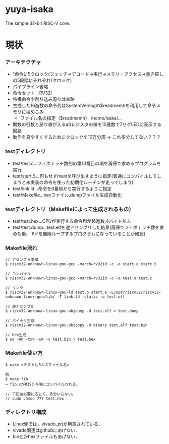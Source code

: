 yuya-isaka
==============
The simple 32-bit RISC-V core.

# 現状

### アーキテクチャ
* 1命令に5クロック(フェッチ→デコード→実行→メモリ・アクセス→書き戻しの5段階にそれぞれ1クロック)
* パイプライン省略
* 命令セット：RV32I
* 特権命令や割り込み周りは省略
* 生成した16進数の命令列はSystemVerilogの$readmemhを利用して命令メモリに埋めこみ
	* ファイル名の指定（$readmemh） /home/isaka/...
* 関数の引数と戻り値が入るa0レジスタの値を10進数で7セグLEDに表示する回路
* 動作を見やすくするためにクロックを10万分周 → これ多分してない？？？

### testディレクトリ
* test/test.c...フィボナッチ数列の第10番目の項を再帰で求めるプログラムを実行
* test/start.S...何もせずmainを呼び出すように指定(普通にコンパイルしてしまうと未実装の命令を使った初期化ルーチンが走ってしまう)
* test/link.ld...命令を0番地から実行するように指定
* test/Makefile...hexファイル,dumpファイル生成自動化

### testディレクトリ（Makefileによって生成されるもの）
* test/test.hex...CPUが実行する命令列が16進数,4バイト並ぶ
* test/test.dump...test.elfを逆アセンブリした結果(再帰でフィボナッチ数を求めた後、`8c'を無限ループするプログラムになっていることが確認)

### Makefile流れ
```
// アセンブラ準備
$ riscv32-unknown-linux-gnu-gcc -march=rv32id -c -o start.o start.S

// コンパイル
$ riscv32-unknown-linux-gnu-gcc -march=rv32id -c -o test.o test.c

// リンク
$ riscv32-unknown-linux-gnu-ld test.o start.o -L/opt/riscv32/riscv32-unknown-linux-gnu/lib/ -T link.ld -static -o test.elf

// 逆アセンブル
$ riscv32-unknown-linux-gnu-objdump -d test.elf > test.dump

// バイナリ生成
$ riscv32-unknown-linux-gnu-objcopy -O binary test.elf test.bin

// hex生成
$ od -An -tx4 -w4 -v test.bin > test.hex
```

### Makefile使い方
```
$ make <テストしたいCファイル名>

例
$ make fib
→ fib.cがRISC-V用にコンパイルされる。

// 下記は必要に応じて、多分いらない。
// sudo chmod 777 test.hex
```

### ディレクトリ構成
* Linux側では，vivado_prjが用意されている．
* vivado関連はgithubにあげない．
* binとかhexファイルもあげない．